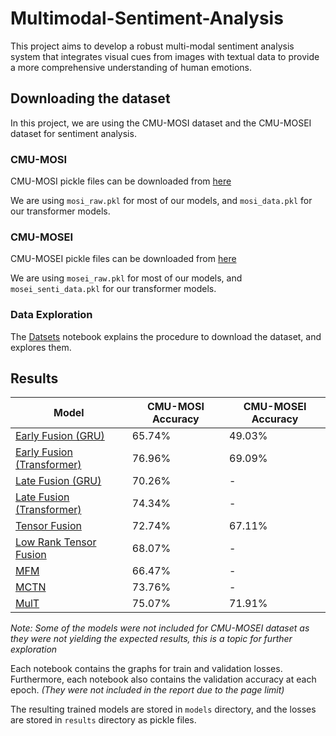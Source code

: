 # Multimodal-Sentiment-Analysis
This project aims to develop a robust multi-modal sentiment analysis system that integrates visual cues from images with textual data to provide a more comprehensive understanding of human emotions.

## Downloading the dataset
In this project, we are using the CMU-MOSI dataset and the CMU-MOSEI dataset for sentiment analysis.

### CMU-MOSI
CMU-MOSI pickle files can be downloaded from [here](https://drive.google.com/drive/folders/1uEK737LXB9jAlf9kyqRs6B9N6cDncodq)

We are using `mosi_raw.pkl` for most of our models, and `mosi_data.pkl` for our transformer models.

### CMU-MOSEI
CMU-MOSEI pickle files can be downloaded from [here](https://drive.google.com/drive/folders/1A_hTmifi824gypelGobgl2M-5Rw9VWHv)

We are using `mosei_raw.pkl` for most of our models, and `mosei_senti_data.pkl` for our transformer models.

### Data Exploration

The [Datsets](https://github.com/rugvedmhatre/Multimodal-Sentiment-Analysis/blob/main/notebooks/Datasets.ipynb) notebook explains the procedure to download the dataset, and explores them.

## Results
<!--<img width="220" alt="image" src="https://github.com/rugvedmhatre/Multimodal-Sentiment-Analysis/assets/147290095/1db753bc-8e54-43dd-9ffb-61487840a65d">-->

| Model | CMU-MOSI Accuracy | CMU-MOSEI Accuracy |
| ----- | ----------------- | ------------------ |
| [Early Fusion (GRU)](https://github.com/rugvedmhatre/Multimodal-Sentiment-Analysis/blob/main/notebooks/Early_Fusion-MOSI.ipynb) | 65.74% | 49.03% |
| [Early Fusion (Transformer)](https://github.com/rugvedmhatre/Multimodal-Sentiment-Analysis/blob/main/notebooks/Early_Fusion_Transformer-MOSI.ipynb)| 76.96% | 69.09% |
| [Late Fusion (GRU)](https://github.com/rugvedmhatre/Multimodal-Sentiment-Analysis/blob/main/notebooks/Late_Fusion-MOSI.ipynb) | 70.26% | - |
| [Late Fusion (Transformer)](https://github.com/rugvedmhatre/Multimodal-Sentiment-Analysis/blob/main/notebooks/Late_Fusion_Transformer-MOSI.ipynb) | 74.34% | - |
| [Tensor Fusion](https://github.com/rugvedmhatre/Multimodal-Sentiment-Analysis/blob/main/notebooks/TensorFusion-MOSI.ipynb) | 72.74% | 67.11% |
| [Low Rank Tensor Fusion](https://github.com/rugvedmhatre/Multimodal-Sentiment-Analysis/blob/main/notebooks/LowRankTensorFusion-MOSI.ipynb) | 68.07% | - |
| [MFM](https://github.com/rugvedmhatre/Multimodal-Sentiment-Analysis/blob/main/notebooks/MFM-MOSI.ipynb) | 66.47% | - |
| [MCTN](https://github.com/rugvedmhatre/Multimodal-Sentiment-Analysis/blob/main/notebooks/MCTN-MOSI.ipynb) | 73.76% | - |
| [MulT](https://github.com/rugvedmhatre/Multimodal-Sentiment-Analysis/blob/main/notebooks/MULT-MOSI.ipynb) | 75.07% | 71.91% |

*Note: Some of the models were not included for CMU-MOSEI dataset as they were not yielding the expected results, this is a topic for further exploration*

Each notebook contains the graphs for train and validation losses. Furthermore, each notebook also contains the validation accuracy at each epoch. *(They were not included in the report due to the page limit)*

The resulting trained models are stored in `models` directory, and the losses are stored in `results` directory as pickle files.

